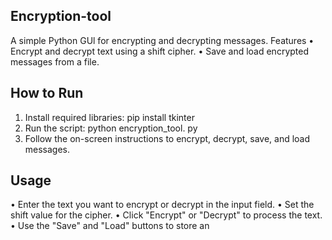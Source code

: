 ﻿## Encryption-tool
A simple Python GUl for encrypting and decrypting messages.
Features
• Encrypt and decrypt text using a shift cipher.
• Save and load encrypted messages from a file.


## How to Run
1. Install required libraries: pip install tkinter
2. Run the script: python encryption_tool. py
3. Follow the on-screen instructions to encrypt, decrypt, save, and load messages.

   
## Usage
• Enter the text you want to encrypt or decrypt in the input field.
• Set the shift value for the cipher.
• Click "Encrypt" or "Decrypt" to process the text.
• Use the "Save" and "Load" buttons to store an
